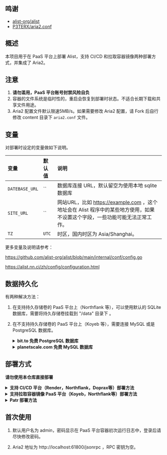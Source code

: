 ## 鸣谢

- [alist-org/alist](https://github.com/alist-org/alist)
- [P3TERX/aria2.conf](https://github.com/P3TERX/aria2.conf)

## 概述

本项目用于在 PaaS 平台上部署 Alist，支持 CI/CD 和拉取容器镜像两种部署方式，并集成了 Aria2。

## 注意

 1. **请勿滥用，PaaS 平台账号封禁风险自负**
 2. 容器的文件系统是临时性的，重启会恢复到部署时状态。不适合长期下载和共享文件用途。
 3. Aria2 配置文件默认限速5MB/s。如果需要修改 Aria2 配置，请 Fork 后自行修改 content 目录下 `aria2.conf` 文件。

## 变量

对部署时设定的变量做如下说明。

| 变量 | 默认值 | 说明 |
| :--- | :--- | :--- |
| `DATEBASE_URL` | `` | 数据库连接 URL，默认留空为使用本地 sqlite 数据库 |
| `SITE_URL` | `` | 网站URL，比如 https://example.com ，这个地址会在 Alist 程序中的某些地方使用，如果不设置这个字段，一些功能可能无法正常工作。 |
| `TZ` | `UTC` | 时区，国内时区为 Asia/Shanghai。 |

更多变量及说明请参考：

https://github.com/alist-org/alist/blob/main/internal/conf/config.go

https://alist.nn.ci/zh/config/configuration.html

## 数据持久化

有两种解决方法：

1. 在支持持久存储卷的 PaaS 平台上（Northflank 等），可以使用默认的 SQLite 数据库，需要将持久存储卷挂载到 "/data" 目录下 。

2. 在不支持持久存储卷的 PaaS 平台上（Koyeb 等），需要连接 MySQL 或是 PostgreSQL 数据库。

    <details>
    <summary><b> bit.to 免费 PostgreSQL 数据库</b></summary>
    
    1. 前往 https://bit.io/ 注册账号，并新建一个数据库。
    2. 点击数据库名称，进入数据库管理页面，点击左侧的 Connection，复制 "Postgres Connection" 下方字符串即为数据库连接 URL。
    </details>

    <details>
    <summary><b>  planetscale.com 免费 MySQL 数据库</b></summary>
    
    1. 前往 https://planetscale.com 注册账号，并新建一个数据库。
    2. 点击数据库名称，进入数据库管理页面，点击左侧的 Connect，在 "connect with" 下拉菜单中选择 Symfony。
    3. 下方 "mysql://" 开头字符串即为数据库连接 URL。密码只会显示一次，如果忘记保存了可以点击 "New password" 重新生成。
    </details>

## 部署方式

**请勿使用本仓库直接部署**
 
  <details>
<summary><b>支持 CI/CD 平台（Render，Northflank，Doprax等）部署方法</b></summary>
 
 1. 点击本仓库右上角Fork，再点击Create Fork。
 2. 在Fork出来的仓库页面上点击Setting，勾选Template repository。
 3. 然后点击Code返回之前的页面，点Setting下面新出现的按钮Use this template，起个随机名字创建新库。
 4. 在 PaaS 平台管理面板中连接你新建立的 github 仓库。
 5. 按下文变量部分设置所需的变量，如果需要设置内部 HTTP 端口，默认为3000，也可以自行设置 PORT 变量修改。
 6. 然后部署即可。

</details>

 <details>
<summary><b>支持拉取容器镜像 PaaS 平台（Koyeb，Northflank等）部署方法</b></summary>
 
 1. 点击本仓库右上角Fork，再点击Create Fork。
 2. 在Fork出来的仓库页面上点击Setting，勾选Template repository。
 3. 然后点击Code返回之前的页面，点Setting下面新出现的按钮Use this template，起个随机名字创建新库。
 4. 点击仓库Settings > Actions > General，滚动到页面最下方，将Workflow permissions设置为Read and write permissions。
 5. 点击页面右侧 Create a new release，建立格式为 v0.1.0 的tag，其它内容随意，然后点击 Publish release。
 6. 大概不到一分钟后，github action 构建容器镜像完成，点击页面右侧 Packages, 再点击进入刚生成的 Package。
 7. 点击页面右侧 Package settings，在页面最下方点击 Change visibility，选择 public 并输入 package 名称以确认。
 8. 容器镜像拉取地址在 package 页面 docker pull 命令示例中，其它部署步骤请参阅具体平台文档。需要设置的环境变量见下文，内部监听端口默认为3000，也可自行设置 PORT 环境变量更改。

</details>

 <details>
<summary><b>Patr 部署方法</b></summary>
 
 1. 点击本项目网页上部 Code 按钮，再点击 Create codespace on main。
 
 ![image](https://user-images.githubusercontent.com/98247050/212817236-c5a882b1-6b5b-4a6f-b8c1-c702664a9ab1.png)

 2. 点击 Patr 管理面板左侧 Docker Repository，建立新 Repo。
 
 ![image](https://user-images.githubusercontent.com/98247050/212814426-befa43d4-2e37-4147-95d5-4104f80968b8.png) 
 
 3. 点击进入 Patr 新建立的 Repo，页面最下方有三条命令：
 
 ![image](https://user-images.githubusercontent.com/98247050/212815117-37089ede-50a7-4c36-9872-bdface591071.png)
 
 4. 在之前打开的 Codespace 网页中，点击终端，执行上图中的三条命令，中间需要输入 Patr 账户密码。
 
 ![image](https://user-images.githubusercontent.com/98247050/212815400-843f9fbf-cbac-435e-87df-01b502be3017.png)

 5. 回到 Patr 网页，点击 Infrastructure > Deployment > Create Deployment，Name 随意，Image Details 选择刚才建立的 Repo，Region 选择 Singapore。
 
 ![image](https://user-images.githubusercontent.com/98247050/212815611-c6fc58b3-9b90-40c3-8234-86e64226f821.png)

 6. 点击 NEXT STEP，Ports 设置为 3000，按下文变量部分设置好需设定的变量。
 
 ![image](https://user-images.githubusercontent.com/98247050/212816360-0df56cbf-2f05-4bf6-b677-965d699e3e0b.png)

 7. 点击 NEXT STEP，将 Horizontal Scale 拉到最左侧，直到价格显示 Free，然后点击 CREATE。 
 
 ![image](https://user-images.githubusercontent.com/98247050/212816479-3b10d285-8530-4732-945e-a25c0a52648a.png)

 8. 点击 Infrastructure > Deployment，点击 START 即启动容器，点击 PUBLIC URL 获得服务域名。
 
 ![image](https://user-images.githubusercontent.com/98247050/212816900-7a3c4614-e7c3-41c1-8028-f35539280e2a.png)

</details>

## 首次使用

1. 默认用户名为 admin，密码显示在 PaaS 平台容器初次运行日志中，登录后请尽快修改密码。

2. Aria2 地址为 http://localhost:61800/jsonrpc ，RPC 密钥为空。
